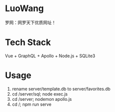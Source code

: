 # LuoWang
罗网：网罗天下优质网址！

# Tech Stack
Vue + GraphQL + Apollo + Node.js + SQLite3

# Usage
1. rename server/template.db to server/favorites.db
2. cd /server/sql; node exec.js
3. cd /server; nodemon apollo.js
4. cd /; npm run serve
